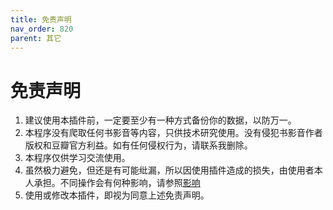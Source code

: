 ```yaml
---
title: 免责声明
nav_order: 820
parent: 其它
---
```


# 免责声明
1. 建议使用本插件前，一定要至少有一种方式备份你的数据，以防万一。
2. 本程序没有爬取任何书影音等内容，只供技术研究使用。没有侵犯书影音作者版权和豆瓣官方利益。如有任何侵权行为，请联系我删除。
3. 本程序仅供学习交流使用。
4. 虽然极力避免，但还是有可能纰漏，所以因使用插件造成的损失，由使用者本人承担。不同操作会有何种影响，请参照<a href="#impact">影响</a>
5. 使用或修改本插件，即视为同意上述免责声明。
